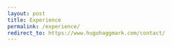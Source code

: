 ```yaml
---
layout: post
title: Experience
permalink: /experience/
redirect_to: https://www.hugohaggmark.com/contact/
---
```

